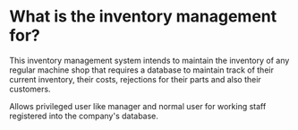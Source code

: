# What is the inventory management for?
This inventory management system intends to maintain the inventory of any
regular machine shop that requires a database to maintain track of their current
inventory, their costs, rejections for their parts and also their customers.

Allows privileged user like manager and normal user for working staff registered
into the company's database.
